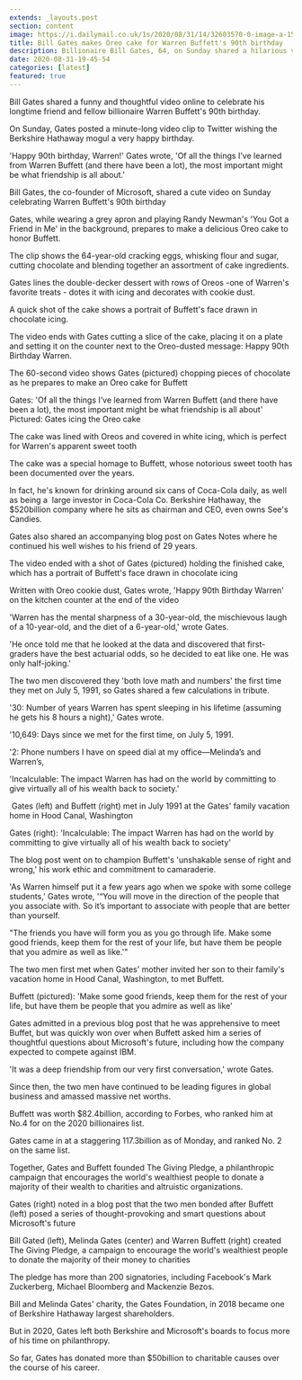```yaml
---
extends: _layouts.post
section: content
image: https://i.dailymail.co.uk/1s/2020/08/31/14/32603570-0-image-a-15_1598882058317.jpg 
title: Bill Gates makes Oreo cake for Warren Buffett's 90th birthday 
description: Billionaire Bill Gates, 64, on Sunday shared a hilarious video on Twitter to celebrate Warren Buffett's 90th birthday. The two first met in 1991 and have stayed close for nearly three decades. 
date: 2020-08-31-19-45-54 
categories: [latest] 
featured: true 
--- 
```

Bill Gates shared a funny and thoughtful video online to celebrate his longtime friend and fellow billionaire Warren Buffett's 90th birthday.

On Sunday, Gates posted a minute-long video clip to Twitter wishing the Berkshire Hathaway mogul a very happy birthday.

'Happy 90th birthday, Warren!' Gates wrote, 'Of all the things I’ve learned from Warren Buffett (and there have been a lot), the most important might be what friendship is all about.' 

Bill Gates, the co-founder of Microsoft, shared a cute video on Sunday celebrating Warren Buffett's 90th birthday 

Gates, while wearing a grey apron and playing Randy Newman's 'You Got a Friend in Me' in the background, prepares to make a delicious Oreo cake to honor Buffett. 

The clip shows the 64-year-old cracking eggs, whisking flour and sugar, cutting chocolate and blending together an assortment of cake ingredients.

Gates lines the double-decker dessert with rows of Oreos -one of Warren's favorite treats - dotes it with icing and decorates with cookie dust. 

A quick shot of the cake shows a portrait of Buffett's face drawn in chocolate icing.

The video ends with Gates cutting a slice of the cake, placing it on a plate and setting it on the counter next to the Oreo-dusted message: Happy 90th Birthday Warren.

The 60-second video shows Gates (pictured) chopping pieces of chocolate as he prepares to make an Oreo cake for Buffett

Gates: 'Of all the things I’ve learned from Warren Buffett (and there have been a lot), the most important might be what friendship is all about' Pictured: Gates icing the Oreo cake 

The cake was lined with Oreos and covered in white icing, which is perfect for Warren's apparent sweet tooth 

The cake was a special homage to Buffett, whose notorious sweet tooth has been documented over the years. 

In fact, he's known for drinking around six cans of Coca-Cola daily, as well as being a  large investor in Coca-Cola Co. Berkshire Hathaway, the $520billion company where he sits as chairman and CEO, even owns See's Candies.

Gates also shared an accompanying blog post on Gates Notes where he continued his well wishes to his friend of 29 years.

The video ended with a shot of Gates (pictured) holding the finished cake, which has a portrait of Buffett's face drawn in chocolate icing 

Written with Oreo cookie dust, Gates wrote, 'Happy 90th Birthday Warren' on the kitchen counter at the end of the video 

'Warren has the mental sharpness of a 30-year-old, the mischievous laugh of a 10-year-old, and the diet of a 6-year-old,' wrote Gates.

'He once told me that he looked at the data and discovered that first-graders have the best actuarial odds, so he decided to eat like one. He was only half-joking.'

The two men discovered they 'both love math and numbers' the first time they met on July 5, 1991, so Gates shared a few calculations in tribute.

'30: Number of years Warren has spent sleeping in his lifetime (assuming he gets his 8 hours a night),' Gates wrote. 

'10,649: Days since we met for the first time, on July 5, 1991.

'2: Phone numbers I have on speed dial at my office—Melinda’s and Warren’s,

'Incalculable: The impact Warren has had on the world by committing to give virtually all of his wealth back to society.'

 Gates (left) and Buffett (right) met in July 1991 at the Gates' family vacation home in Hood Canal, Washington

Gates (right): 'Incalculable: The impact Warren has had on the world by committing to give virtually all of his wealth back to society'

The blog post went on to champion Buffett's 'unshakable sense of right and wrong,' his work ethic and commitment to camaraderie.

'As Warren himself put it a few years ago when we spoke with some college students,' Gates wrote, '“You will move in the direction of the people that you associate with. So it’s important to associate with people that are better than yourself. 

"The friends you have will form you as you go through life. Make some good friends, keep them for the rest of your life, but have them be people that you admire as well as like.'" 

The two men first met when Gates' mother invited her son to their family's vacation home in Hood Canal, Washington, to met Buffett. 

Buffett (pictured): 'Make some good friends, keep them for the rest of your life, but have them be people that you admire as well as like'

Gates admitted in a previous blog post that he was apprehensive to meet Buffet, but was quickly won over when Buffett asked him a series of thoughtful questions about Microsoft's future, including how the company expected to compete against IBM. 

'It was a deep friendship from our very first conversation,' wrote Gates. 

Since then, the two men have continued to be leading figures in global business and amassed massive net worths. 

Buffett was worth $82.4billion, according to Forbes, who ranked him at No.4 for on the 2020 billionaires list.     

Gates came in at a staggering 117.3billion as of Monday, and ranked No. 2 on the same list. 

Together, Gates and Buffett founded The Giving Pledge, a philanthropic campaign that encourages the world's wealthiest people to donate a majority of their wealth to charities and altruistic organizations.

Gates (right) noted in a blog post that the two men bonded after Buffett (left) posed a series of thought-provoking and smart questions about Microsoft's future 

Bill Gated (left), Melinda Gates (center) and Warren Buffett (right) created The Giving Pledge, a campaign to encourage the world's wealthiest people to donate the majority of their money to charities

The pledge has more than 200 signatories, including Facebook's Mark Zuckerberg, Michael Bloomberg and Mackenzie Bezos. 

Bill and Melinda Gates' charity, the Gates Foundation, in 2018 became one of Berkshire Hathaway largest shareholders. 

But in 2020, Gates left both Berkshire and Microsoft's boards to focus more of his time on philanthropy.

So far, Gates has donated more than $50billion to charitable causes over the course of his career.    

